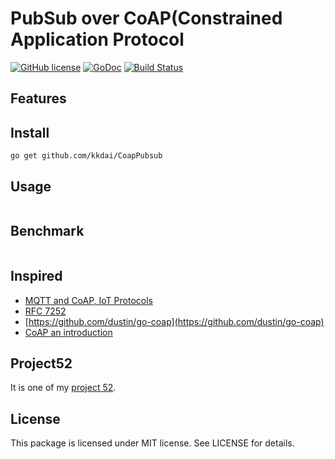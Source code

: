 PubSub over CoAP(Constrained Application Protocol 
==================

[![GitHub license](https://img.shields.io/badge/license-MIT-blue.svg)](https://raw.githubusercontent.com/kkdai/CoapPubsub/master/LICENSE)  [![GoDoc](https://godoc.org/github.com/kkdai/CoapPubsub?status.svg)](https://godoc.org/github.com/kkdai/CoapPubsub)  [![Build Status](https://travis-ci.org/kkdai/CoapPubsub.svg?branch=master)](https://travis-ci.org/kkdai/CoapPubsub)


Features
---------------






Install
---------------
`go get github.com/kkdai/CoapPubsub`


Usage
---------------

```go


```



Benchmark
---------------

```
```

Inspired
---------------

- [MQTT and CoAP, IoT Protocols](https://eclipse.org/community/eclipse_newsletter/2014/february/article2.php)
- [RFC 7252](http://tools.ietf.org/html/rfc7252)
- [https://github.com/dustin/go-coap](https://github.com/dustin/go-coap)
- [CoAP an introduction](http://www.herjulf.se/download/coap-2013-fall.pdf)

Project52
---------------

It is one of my [project 52](https://github.com/kkdai/project52).


License
---------------

This package is licensed under MIT license. See LICENSE for details.

